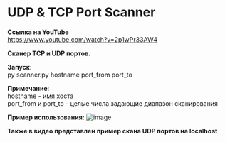 # UDP & TCP Port Scanner
**Ссылка на YouTube**  
  https://www.youtube.com/watch?v=2p1wPr33AW4
  
**Сканер TCP и UDP портов.**  

**Запуск**:  
py scanner.py hostname port_from port_to  

**Примечание**:  
hostname - имя хоста  
port_from и port_to - целые числа задающие диапазон сканирования  

**Пример использования:** 
![image](https://user-images.githubusercontent.com/113355579/236762651-62c446a6-87f1-47c1-8e26-bc0797f63a1c.png)


**Также в видео представлен пример скана UDP портов на localhost**
